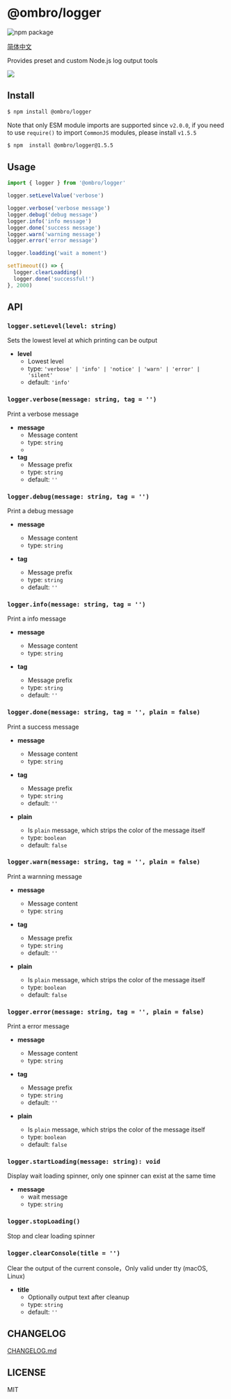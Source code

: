 # @ombro/logger

![npm package](https://badgen.net/npm/v/@ombro/logger)

[简体中文](./README.zh-CN.md)

Provides preset and custom Node.js log output tools

![](./docs/console.png)

## Install

```sh
$ npm install @ombro/logger
```

Note that only ESM module imports are supported since `v2.0.0`, if you need to use `require()` to import `CommonJS` modules, please install `v1.5.5`

```sh
$ npm  install @ombro/logger@1.5.5
```

## Usage

```js
import { logger } from '@ombro/logger'

logger.setLevelValue('verbose')

logger.verbose('verbose message')
logger.debug('debug message')
logger.info('info message')
logger.done('success message')
logger.warn('warning message')
logger.error('error message')

logger.loadding('wait a moment')

setTimeout(() => {
  logger.clearLoadding()
  logger.done('successful!')
}, 2000)
```

## API

### `logger.setLevel(level: string)`

Sets the lowest level at which printing can be output

- **level**
  - Lowest level
  - type: `'verbose' | 'info' | 'notice' | 'warn' | 'error' | 'silent'`
  - default: `'info'`

### `logger.verbose(message: string, tag = '')`

Print a verbose message

- **message**
  - Message content
  - type: `string`
  -
- **tag**
  - Message prefix
  - type: `string`
  - default: `''`

### `logger.debug(message: string, tag = '')`

Print a debug message

- **message**

  - Message content
  - type: `string`

- **tag**
  - Message prefix
  - type: `string`
  - default: `''`

### `logger.info(message: string, tag = '')`

Print a info message

- **message**

  - Message content
  - type: `string`

- **tag**
  - Message prefix
  - type: `string`
  - default: `''`

### `logger.done(message: string, tag = '', plain = false)`

Print a success message

- **message**

  - Message content
  - type: `string`

- **tag**

  - Message prefix
  - type: `string`
  - default: `''`

- **plain**
  - Is `plain` message, which strips the color of the message itself
  - type: `boolean`
  - default: `false`

### `logger.warn(message: string, tag = '', plain = false)`

Print a warnning message

- **message**

  - Message content
  - type: `string`

- **tag**

  - Message prefix
  - type: `string`
  - default: `''`

- **plain**
  - Is `plain` message, which strips the color of the message itself
  - type: `boolean`
  - default: `false`

### `logger.error(message: string, tag = '', plain = false)`

Print a error message

- **message**

  - Message content
  - type: `string`

- **tag**

  - Message prefix
  - type: `string`
  - default: `''`

- **plain**
  - Is `plain` message, which strips the color of the message itself
  - type: `boolean`
  - default: `false`

### `logger.startLoading(message: string): void`

Display wait loading spinner, only one spinner can exist at the same time

- **message**
  - wait message
  - type: `string`

### `logger.stopLoading()`

Stop and clear loading spinner

### `logger.clearConsole(title = '')`

Clear the output of the current console，Only valid under tty (macOS, Linux)

- **title**
  - Optionally output text after cleanup
  - type: `string`
  - default: `''`

## CHANGELOG

[CHANGELOG.md](./CHANGELOG.md)

## LICENSE

MIT
